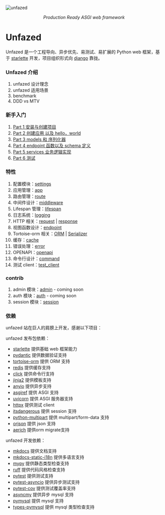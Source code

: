 ![unfazed](images/unfazed-title.png)

<p align="center">
    <em>Production Ready ASGI web framework</em>
</p>



Unfazed
====


Unfazed 是一个工程导向、异步优先、易测试、易扩展的 Python web 框架，基于 [starlette](https://www.starlette.io/) 开发，项目组织形式向 [django](https://www.djangoproject.com/) 靠拢。

### Unfazed 介绍

1. unfazed 设计理念
2. unfazed 适用场景
3. benchmark
4. DDD vs MTV

### 新手入门

1. [Part 1 安装与创建项目](tutorial/part1.md)
2. [Part 2 创建应用 以及 hello，world](tutorial/part2.md)
3. [Part 3 models 和 序列化器](tutorial/part3.md)
4. [Part 4 endpoint 函数以及 schema 定义](tutorial/part4.md)
5. [Part 5 services 业务逻辑实现](tutorial/part5.md)
6. [Part 6 测试](tutorial/part6.md)

### 特性

1. 配置模块：[settings](features/settings.md) 
2. 应用管理：[app](features/app.md)
3. 路由管理：[route](features/route.md)
4. 中间件设计：[middleware](features/middleware.md)
5. Lifespan 管理：[lifespan](features/lifespan.md)
6. 日志系统：[logging](features/logging.md)
7. HTTP 相关：[request](features/request.md) | [response](features/response.md)
8. 视图函数设计：[endpoint](features/endpoint.md)
9. Tortoise-orm 相关：[ORM](features/tortoise-orm.md) | [Serializer](features/serializer.md)
10. 缓存：[cache](features/cache.md)
11. 错误处理：[error](features/error.md)
12. OPENAPI：[openapi](features/openapi.md)
13. 命令行设计：[command](features/command.md)
14. 测试 client：[test_client](features/testclient.md)


### contrib

1. admin 模块：[admin](features/contrib/admin.md)  - coming soon
2. auth 模块：[auth](features/contrib/auth.md)  - coming soon
3. session 模块：[session](features/contrib/session.md)

### 依赖

unfazed 站在巨人的肩膀上开发，感谢以下项目：

unfazed 发布包依赖：

- [starlette](https://www.starlette.io/) 提供基础 web 框架能力
- [pydantic](https://pydantic-docs.helpmanual.io/) 提供数据验证支持
- [tortoise-orm](https://tortoise-orm.readthedocs.io/en/latest/) 提供 ORM 支持
- [redis](https://redis.io/) 提供缓存支持
- [click](https://click.palletsprojects.com/) 提供命令行支持
- [jinja2](https://jinja.palletsprojects.com/) 提供模板支持
- [anyio](https://anyio.readthedocs.io/en/stable/) 提供异步支持
- [asgiref](https://asgi.readthedocs.io/en/latest/) 提供 ASGI 支持
- [uvicorn](https://www.uvicorn.org/) 提供 ASGI 服务器支持
- [httpx](https://www.python-httpx.org/) 提供测试 client
- [itsdangerous](https://itsdangerous.palletsprojects.com/) 提供 session 支持
- [python-multipart](https://github.com/andrew-d/python-multipart) 提供 multipart/form-data 支持
- [orjson](https://github.com/ijl/orjson) 提供 json 支持
- [aerich](https://github.com/tortoise/aerich) 提供orm migrate支持


unfazed 开发依赖：

- [mkdocs](https://www.mkdocs.org/) 提供文档支持
- [mkdocs-static-i18n](https://github.com/mkdocs/mkdocs-static-i18n) 提供多语言支持
- [mypy](https://mypy.readthedocs.io/en/stable/) 提供静态类型检查支持
- [ruff](https://github.com/astral-sh/ruff) 提供代码风格检查支持
- [pytest](https://docs.pytest.org/en/latest/) 提供测试支持
- [pytest-asyncio](https://github.com/pytest-dev/pytest-asyncio) 提供异步测试支持
- [pytest-cov](https://github.com/pytest-dev/pytest-cov) 提供测试覆盖率支持
- [asyncmy](https://github.com/asyncmy/asyncmy) 提供异步 mysql 支持
- [pymysql](https://github.com/PyMySQL/PyMySQL) 提供 mysql 支持
- [types-pymysql](https://github.com/python/typeshed) 提供 mysql 类型检查支持

